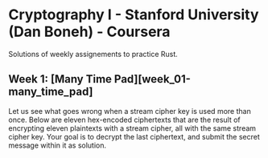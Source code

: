 # Cryptography I - Stanford University (Dan Boneh) - Coursera

Solutions of weekly assignements to practice Rust.

## Week 1: [Many Time Pad][week_01-many_time_pad]

Let us see what goes wrong when a stream cipher key is used more than once.  Below are eleven hex-encoded ciphertexts that are the result of encrypting eleven plaintexts with a stream cipher, all with the same stream cipher key.  Your goal is to decrypt the last ciphertext, and submit the secret message within it as solution.

